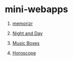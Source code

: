 # mini-webapps

1. [memorizr](https://donutdeflector.me/mini-webapps/memorizr)

2. [Night and Day](https://donutdeflector.me/mini-webapps/night-and-day)

3. [Music Boxes](https://donutdeflector.me/mini-webapps/music-boxes)

4. [Horoscope](https://donutdeflector.me/mini-webapps/horoscope)
